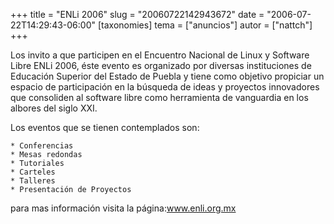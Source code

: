 +++
title = "ENLi 2006"
slug = "20060722142943672"
date = "2006-07-22T14:29:43-06:00"
[taxonomies]
tema = ["anuncios"]
autor = ["nattch"]
+++

Los invito a que participen en el Encuentro Nacional de Linux y Software
Libre ENLi 2006, éste evento es organizado por diversas instituciones de
Educación Superior del Estado de Puebla y tiene como objetivo propiciar
un espacio de participación en la búsqueda de ideas y proyectos
innovadores que consoliden al software libre como herramienta de
vanguardia en los albores del siglo XXI.

Los eventos que se tienen contemplados son:

    * Conferencias
    * Mesas redondas
    * Tutoriales
    * Carteles
    * Talleres
    * Presentación de Proyectos

para mas información visita la
página:<a href="http://www.enli.org.mx">www.enli.org.mx</a>

